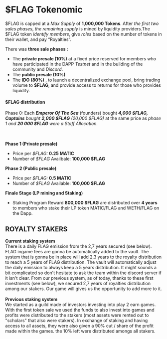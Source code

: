 # $FLAG Tokenomic

$FLAG is capped at a _Max Supply_ of **1,000,000 Tokens**. After _the first two sales phases_, _the remaining supply_ is mined by liquidity providers.The $FLAG token _identify members_, give _roles_ based on the number of tokens in their wallet, and pay “Royalties”.&#x20;

There was **three sale phases :**

* The **private presale (10%)** at a fixed price reserved for members who have participated in the DAPP _Testnet_ and in the building of the community and _Discord_.
* The **public presale (10%)**
* The **IDO** **(80%)** , to launch a decentralized exchange pool, bring trading volume to **$FLAG**, and provide access to returns for those who provides liquidity.

#### $FLAG distribution

Phase 0: Each _**Emperor Of The Sea**_ (founders) bought _**4,000 $FLAG, Captains** bought **2,000 $FLAG**_ _(20,000 $FLAG)_ at the same price as _phase 1 and **20 000 $FLAG** were a Staff Allocation._

&#x20;      \
\
**Phase 1 (Private presale)**

* Price per _$FLAG:_ **0.25 MATIC**
* Number of _$FLAG_ Availbale: **100,000 $FLAG**

&#x20; **Phase 2 (Public presale)**

* Price per _$FLAG:_ **0.5 MATIC**
* Number of _$FLAG_ Available: **100,000 $FLAG**

**Finale Stage (LP mining and Staking)**

* Staking Program Reward **800,000 $FLAG** are distributed over **4 years** to members who stake their LP token MATIC/FLAG and WETH/FLAG on the Dapp.



## ROYALTY STAKERS

**Current staking system**\
There is a daily FLAG emission from the 2,7 years secured (see below). FLAG ingame fees are gonna be automatically added to the vault. The system that is gonna be in place will add 2,3 years to the royalty distribution to reach a 5 years of FLAG distribution. The vault will automatically adjust the daily emission to always keep a 5 years distribution. It might sounds a bit complicated so don't hesitate to ask the team within the discord server if it isn't clear. From our previous system, as of today, thanks to these first investments (see below), we secured 2,7 years of royalties distribution among our stakers. Our game will gives us the opportunity to add more to it.\
\
**Previous staking system**\
We started as a guild made of investors investing into play 2 earn games. With the first token sale we used the funds to also invest into games and profits were distributed to the stakers (most assets were rented out to "scholars" that also were stakers). In exchange of staking and having access to all assets, they were also given a 90% cut / share of the profit made within the games. the 10% left were distributed amongs all stakers.
